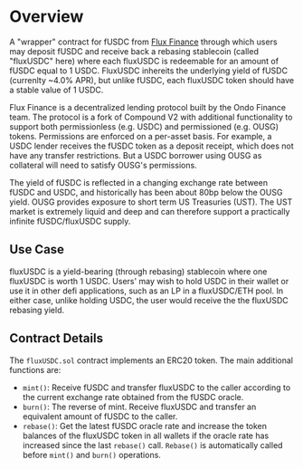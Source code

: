 # Overview

A "wrapper" contract for fUSDC from [Flux Finance](https://fluxfinance.com/) through which users may deposit fUSDC and receive back a rebasing stablecoin (called "fluxUSDC" here) where each fluxUSDC is redeemable for an amount of fUSDC equal to 1 USDC. FluxUSDC inhereits the underlying yield of fUSDC (currenlty ~4.0% APR), but unlike fUSDC, each fluxUSDC token should have a stable value of 1 USDC.

Flux Finance is a decentralized lending protocol built by the Ondo Finance team. The protocol is a fork of Compound V2 with additional functionality to support both permissionless (e.g. USDC) and permissioned (e.g. OUSG) tokens. Permissions are enforced on a per-asset basis. For example, a USDC lender receives the fUSDC token as a deposit receipt, which does not have any transfer restrictions. But a USDC borrower using OUSG as collateral will need to satisfy OUSG's permissions.

The yield of fUSDC is reflected in a changing exchange rate between fUSDC and USDC, and historically has been about 80bp below the OUSG yield. OUSG provides exposure to short term US Treasuries (UST). The UST market is extremely liquid and deep and can therefore support a practically infinite fUSDC/fluxUSDC supply. 

## Use Case

fluxUSDC is a yield-bearing (through rebasing) stablecoin where one fluxUSDC is worth 1 USDC. Users' may wish to hold USDC in their wallet or use it in other defi applications, such as an LP in a fluxUSDC/ETH pool. In either case, unlike holding USDC, the user would receive the the fluxUSDC rebasing yield.

## Contract Details

The `fluxUSDC.sol` contract implements an ERC20 token. The main additional functions are:

* `mint()`: Receive fUSDC and transfer fluxUSDC to the caller according to the current exchange rate obtained from the fUSDC oracle.
* `burn()`: The reverse of mint. Receive fluxUSDC and transfer an equivalent amount of fUSDC to the caller.
* `rebase()`: Get the latest fUSDC oracle rate and increase the token balances of the fluxUSDC token in all wallets if the oracle rate has increased since the last `rebase()` call. `Rebase()` is automatically called before `mint()` and `burn()` operations.

